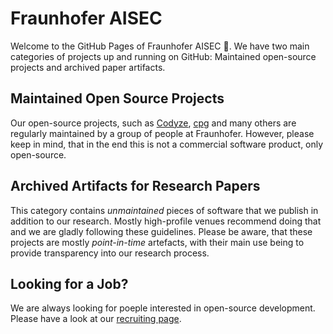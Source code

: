 # Fraunhofer AISEC

Welcome to the GitHub Pages of Fraunhofer AISEC 👋. We have two main categories of projects up and running on GitHub: Maintained open-source projects and archived paper artifacts.

## Maintained Open Source Projects

Our open-source projects, such as [Codyze](http://github.com/Fraunhofer-AISEC/codyze), [cpg](http://github.com/Fraunhofer-AISEC/cpg) and many others are regularly maintained by a group of people at Fraunhofer. However, please keep in mind, that in the end this is not a commercial software product, only open-source.

## Archived Artifacts for Research Papers

This category contains *unmaintained* pieces of software that we publish in addition to our research. Mostly high-profile venues recommend doing that and we are gladly following these guidelines. Please be aware, that these projects are mostly *point-in-time* artefacts, with their main use being to provide transparency into our research process.

## Looking for a Job?

We are always looking for poeple interested in open-source development. Please have a look at our [recruiting page](https://www.aisec.fraunhofer.de/de/jobs.html).
